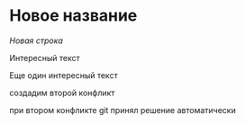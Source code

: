 # Новое название

*Новая строка*

Интересный текст

Еще один интересный текст

создадим второй конфликт

при втором конфликте git принял решение автоматически
